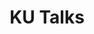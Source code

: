 ---
layout : "~/layouts/project.astro"
title : "KU Talks"
about: "ระบบลงทะเบียนเข้าร่วมงาน KU-HUM Academic Talk Series: In Celebration of the 80th Anniversary of Kasetsart University [Nov-Dec 2023]"
stacks : ["nextjs" , "trpc", "tailwind"]
features : ["test","test"]
preview: https://kutalks.ku.ac.th
---
